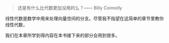 > 还是有什么比代数更加没用的么？—— Billy Connolly

线性代数是数学中用来处理向量空间的分支。尽管我不指望在这简单的章节里教你线性代数，

我们在本章所学到得内容在本书接下来的部分会用到很多。
